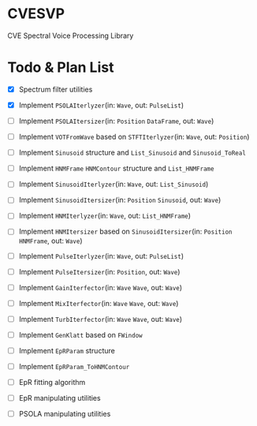 CVESVP
======

CVE Spectral Voice Processing Library

Todo & Plan List
===

- [x] Spectrum filter utilities
- [x] Implement `PSOLAIterlyzer`(in: `Wave`, out: `PulseList`)
- [ ] Implement `PSOLAItersizer`(in: `Position` `DataFrame`, out: `Wave`)
- [ ] Implement `VOTFromWave` based on `STFTIterlyzer`(in: `Wave`, out: `Position`)
- [ ] Implement `Sinusoid` structure and `List_Sinusoid` and `Sinusoid_ToReal`
- [ ] Implement `HNMFrame` `HNMContour` structure and `List_HNMFrame`
- [ ] Implement `SinusoidIterlyzer`(in: `Wave`, out: `List_Sinusoid`)
- [ ] Implement `SinusoidItersizer`(in: `Position` `Sinusoid`, out: `Wave`)
- [ ] Implement `HNMIterlyzer`(in: `Wave`, out: `List_HNMFrame`)
- [ ] Implement `HNMItersizer` based on `SinusoidItersizer`(in: `Position` `HNMFrame`, out: `Wave`)
- [ ] Implement `PulseIterlyzer`(in: `Wave`, out: `PulseList`)
- [ ] Implement `PulseItersizer`(in: `Position`, out: `Wave`)
- [ ] Implement `GainIterfector`(in: `Wave` `Wave`, out: `Wave`)
- [ ] Implement `MixIterfector`(in: `Wave` `Wave`, out: `Wave`)
- [ ] Implement `TurbIterfector`(in: `Wave` `Wave`, out: `Wave`)
- [ ] Implement `GenKlatt` based on `FWindow`
- [ ] Implement `EpRParam` structure
- [ ] Implement `EpRParam_ToHNMContour`
- [ ] EpR fitting algorithm
- [ ] EpR manipulating utilities
- [ ] PSOLA manipulating utilities

